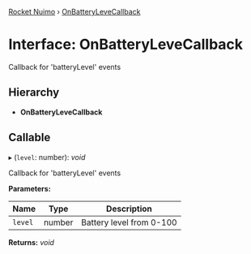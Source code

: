 [Rocket Nuimo](../README.md) › [OnBatteryLeveCallback](onbatterylevecallback.md)

# Interface: OnBatteryLeveCallback

Callback for 'batteryLevel' events

## Hierarchy

* **OnBatteryLeveCallback**

## Callable

▸ (`level`: number): *void*

Callback for 'batteryLevel' events

**Parameters:**

Name | Type | Description |
------ | ------ | ------ |
`level` | number | Battery level from 0-100  |

**Returns:** *void*
